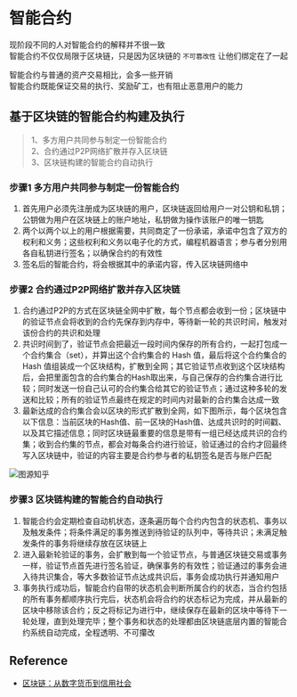 # 智能合约

现阶段不同的人对智能合约的解释并不很一致  
智能合约不仅仅局限于区块链，只是因为区块链的 `不可篡改性` 让他们绑定在了一起  

智能合约与普通的资产交易相比，会多一些开销  
智能合约既能保证交易的执行、奖励矿工，也有阻止恶意用户的能力  


## 基于区块链的智能合约构建及执行

> 1、多方用户共同参与制定一份智能合约  
> 2、合约通过P2P网络扩散并存入区块链  
> 3、区块链构建的智能合约自动执行  


### 步骤1 多方用户共同参与制定一份智能合约
  
1. 首先用户必须先注册成为区块链的用户，区块链返回给用户一对公钥和私钥；公钥做为用户在区块链上的账户地址，私钥做为操作该账户的唯一钥匙  
2. 两个以两个以上的用户根据需要，共同商定了一份承诺，承诺中包含了双方的权利和义务；这些权利和义务以电子化的方式，编程机器语言；参与者分别用各自私钥进行签名；以确保合约的有效性  
3. 签名后的智能合约，将会根据其中的承诺内容，传入区块链网络中  

### 步骤2 合约通过P2P网络扩散并存入区块链

1. 合约通过P2P的方式在区块链全网中扩散，每个节点都会收到一份；区块链中的验证节点会将收到的合约先保存到内存中，等待新一轮的共识时间，触发对该份合约的共识和处理  
2. 共识时间到了，验证节点会把最近一段时间内保存的所有合约，一起打包成一个合约集合（set），并算出这个合约集合的 Hash 值，最后将这个合约集合的 Hash 值组装成一个区块结构，扩散到全网；其它验证节点收到这个区块结构后，会把里面包含的合约集合的Hash取出来，与自己保存的合约集合进行比较；同时发送一份自己认可的合约集合给其它的验证节点；通过这种多轮的发送和比较；所有的验证节点最终在规定的时间内对最新的合约集合达成一致  
3. 最新达成的合约集合会以区块的形式扩散到全网，如下图所示，每个区块包含以下信息：当前区块的Hash值、前一区块的Hash值、达成共识时的时间戳、以及其它描述信息；同时区块链最重要的信息是带有一组已经达成共识的合约集；收到合约集的节点，都会对每条合约进行验证，验证通过的合约才回最终写入区块链中，验证的内容主要是合约参与者的私钥签名是否与账户匹配  

![图源知乎](https://pic3.zhimg.com/50/2180c00f2e7b309024ca9271b37d54c8_hd.jpg)

### 步骤3 区块链构建的智能合约自动执行

1. 智能合约会定期检查自动机状态，逐条遍历每个合约内包含的状态机、事务以及触发条件；将条件满足的事务推送到待验证的队列中，等待共识；未满足触发条件的事务将继续存放在区块链上  
2. 进入最新轮验证的事务，会扩散到每一个验证节点，与普通区块链交易或事务一样，验证节点首先进行签名验证，确保事务的有效性；验证通过的事务会进入待共识集合，等大多数验证节点达成共识后，事务会成功执行并通知用户  
3. 事务执行成功后，智能合约自带的状态机会判断所属合约的状态，当合约包括的所有事务都顺序执行完后，状态机会将合约的状态标记为完成，并从最新的区块中移除该合约；反之将标记为进行中，继续保存在最新的区块中等待下一轮处理，直到处理完毕；整个事务和状态的处理都由区块链底层内置的智能合约系统自动完成，全程透明、不可攥改  


## Reference

* [区块链：从数字货币到信用社会](http://book.8btc.com/blockchain-credit)